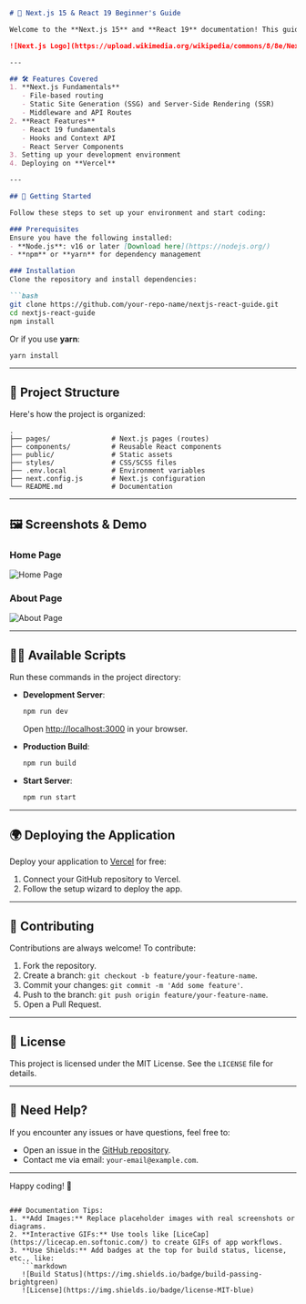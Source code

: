 ```markdown
# 📘 Next.js 15 & React 19 Beginner's Guide

Welcome to the **Next.js 15** and **React 19** documentation! This guide will help new developers learn and build projects using the latest features of Next.js and React.

![Next.js Logo](https://upload.wikimedia.org/wikipedia/commons/8/8e/Nextjs-logo.svg)

---

## 🛠 Features Covered
1. **Next.js Fundamentals**
   - File-based routing
   - Static Site Generation (SSG) and Server-Side Rendering (SSR)
   - Middleware and API Routes
2. **React Features**
   - React 19 fundamentals
   - Hooks and Context API
   - React Server Components
3. Setting up your development environment
4. Deploying on **Vercel**

---

## 🚀 Getting Started

Follow these steps to set up your environment and start coding:

### Prerequisites
Ensure you have the following installed:
- **Node.js**: v16 or later [Download here](https://nodejs.org/)
- **npm** or **yarn** for dependency management

### Installation
Clone the repository and install dependencies:

```bash
git clone https://github.com/your-repo-name/nextjs-react-guide.git
cd nextjs-react-guide
npm install
```

Or if you use **yarn**:
```bash
yarn install
```

---

## 📂 Project Structure
Here's how the project is organized:

```
.
├── pages/               # Next.js pages (routes)
├── components/          # Reusable React components
├── public/              # Static assets
├── styles/              # CSS/SCSS files
├── .env.local           # Environment variables
├── next.config.js       # Next.js configuration
└── README.md            # Documentation
```

---

## 🖼 Screenshots & Demo

### Home Page
![Home Page](https://via.placeholder.com/800x400.png?text=Home+Page)

### About Page
![About Page](https://via.placeholder.com/800x400.png?text=About+Page)

---

## 🧑‍💻 Available Scripts

Run these commands in the project directory:

- **Development Server**:
  ```bash
  npm run dev
  ```
  Open [http://localhost:3000](http://localhost:3000) in your browser.

- **Production Build**:
  ```bash
  npm run build
  ```

- **Start Server**:
  ```bash
  npm run start
  ```

---

## 🌍 Deploying the Application
Deploy your application to [Vercel](https://vercel.com/) for free:
1. Connect your GitHub repository to Vercel.
2. Follow the setup wizard to deploy the app.

---

## 🌱 Contributing

Contributions are always welcome! To contribute:
1. Fork the repository.
2. Create a branch: `git checkout -b feature/your-feature-name`.
3. Commit your changes: `git commit -m 'Add some feature'`.
4. Push to the branch: `git push origin feature/your-feature-name`.
5. Open a Pull Request.

---

## 📜 License
This project is licensed under the MIT License. See the `LICENSE` file for details.

---

## 📢 Need Help?
If you encounter any issues or have questions, feel free to:
- Open an issue in the [GitHub repository](https://github.com/your-repo-name/issues).
- Contact me via email: `your-email@example.com`.

---

Happy coding! 🎉
```

### Documentation Tips:
1. **Add Images:** Replace placeholder images with real screenshots or diagrams.
2. **Interactive GIFs:** Use tools like [LiceCap](https://licecap.en.softonic.com/) to create GIFs of app workflows.
3. **Use Shields:** Add badges at the top for build status, license, etc., like:
   ```markdown
   ![Build Status](https://img.shields.io/badge/build-passing-brightgreen)
   ![License](https://img.shields.io/badge/license-MIT-blue)
   ```
